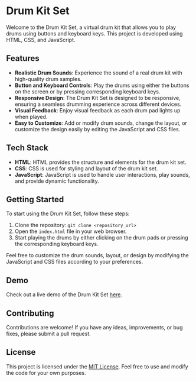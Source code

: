 # Drum Kit Set

Welcome to the Drum Kit Set, a virtual drum kit that allows you to play drums using buttons and keyboard keys. This project is developed using HTML, CSS, and JavaScript.

## Features
- **Realistic Drum Sounds**: Experience the sound of a real drum kit with high-quality drum samples.
- **Button and Keyboard Controls**: Play the drums using either the buttons on the screen or by pressing corresponding keyboard keys.
- **Responsive Design**: The Drum Kit Set is designed to be responsive, ensuring a seamless drumming experience across different devices.
- **Visual Feedback**: Enjoy visual feedback as each drum pad lights up when played.
- **Easy to Customize**: Add or modify drum sounds, change the layout, or customize the design easily by editing the JavaScript and CSS files.

## Tech Stack
- **HTML**: HTML provides the structure and elements for the drum kit set.
- **CSS**: CSS is used for styling and layout of the drum kit set.
- **JavaScript**: JavaScript is used to handle user interactions, play sounds, and provide dynamic functionality.

## Getting Started
To start using the Drum Kit Set, follow these steps:

1. Clone the repository: `git clone <repository_url>`
2. Open the `index.html` file in your web browser.
3. Start playing the drums by either clicking on the drum pads or pressing the corresponding keyboard keys.

Feel free to customize the drum sounds, layout, or design by modifying the JavaScript and CSS files according to your preferences.

## Demo
Check out a live demo of the Drum Kit Set [here](https://your-demo-link).

## Contributing
Contributions are welcome! If you have any ideas, improvements, or bug fixes, please submit a pull request. 

## License
This project is licensed under the [MIT License](LICENSE). Feel free to use and modify the code for your own purposes.

